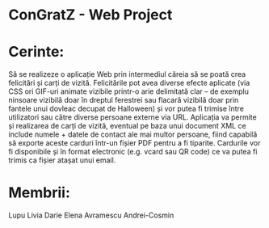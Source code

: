 # ConGratZ - Web Project

# Cerinte:
Să se realizeze o aplicație Web prin intermediul căreia să se poată crea felicitări și carți de vizită.  Felicitările pot avea diverse efecte aplicate (via CSS ori GIF-uri animate vizibile printr-o arie delimitată clar – de exemplu ninsoare vizibilă doar în dreptul ferestrei sau flacară vizibilă doar prin fantele unui dovleac decupat de Halloween) și vor putea fi trimise între utilizatori sau către diverse persoane externe via URL. Aplicația va permite și realizarea de carți de vizită, eventual pe baza unui document XML ce include numele + datele de contact ale mai multor persoane, fiind capabilă să exporte aceste carduri într-un fișier PDF pentru a fi tiparite. Cardurile vor fi disponibile și în format electronic (e.g. vcard sau QR code) ce va putea fi trimis ca fișier atașat unui email.

# Membrii:

Lupu Livia
Darie Elena
Avramescu Andrei-Cosmin
